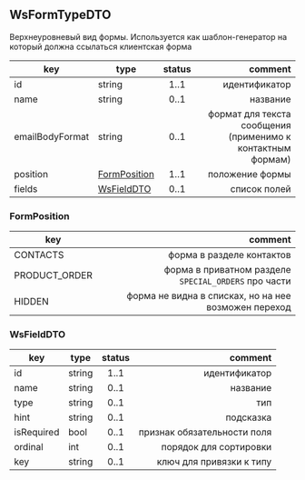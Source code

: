 ## WsFormTypeDTO

Верхнеуровневый вид формы. Используется как шаблон-генератор на который должна ссылаться клиентская форма

key | type | status | comment
--- | ---- | :----: | ---:
id | string | 1..1 | идентификатор
name | string | 0..1 | название
emailBodyFormat | string | 0..1 | формат для текста сообщения (применимо к контактным формам)
position | [FormPosition](#formposition) | 1..1 | положение формы
fields | [WsFieldDTO](#wsfielddto) | 0..1 | список полей

### FormPosition

key | comment
--- | ---:
CONTACTS | форма в разделе контактов
PRODUCT_ORDER | форма в приватном разделе ``SPECIAL_ORDERS`` про части
HIDDEN | форма не видна в списках, но на нее возможен переход

### WsFieldDTO

key | type | status | comment
--- | ---- | :----: | ---:
id | string | 1..1 | идентификатор
name | string | 0..1 | название
type | string | 0..1 | тип
hint | string | 0..1 | подсказка
isRequired | bool | 0..1 | признак обязательности поля
ordinal | int | 0..1 | порядок для сортировки
key | string | 0..1 | ключ для привязки к типу
